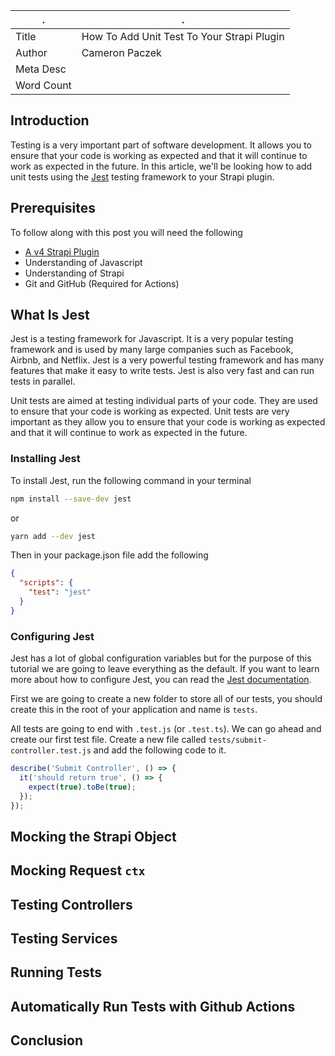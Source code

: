 | .         | .                                          |
| --------- | ------------------------------------------ |
| Title     | How To Add Unit Test To Your Strapi Plugin |
| Author    | Cameron Paczek                             |
| Meta Desc |                                            |
| Word Count          |                                            |

## Introduction
Testing is a very important part of software development. It allows you to ensure that your code is working as expected and that it will continue to work as expected in the future. In this article, we'll be looking how to add unit tests using the [Jest](https://jestjs.io/) testing framework to your Strapi plugin.
## Prerequisites

To follow along with this post you will need the following

- [A v4 Strapi Plugin](https://strapi.io/blog/how-to-create-a-strapi-v4-plugin-generate-a-plugin-1-6)
- Understanding of Javascript
- Understanding of Strapi
- Git and GitHub (Required for Actions)

## What Is Jest
Jest is a testing framework for Javascript. It is a very popular testing framework and is used by many large companies such as Facebook, Airbnb, and Netflix. Jest is a very powerful testing framework and has many features that make it easy to write tests. Jest is also very fast and can run tests in parallel.

Unit tests are aimed at testing individual parts of your code. They are used to ensure that your code is working as expected. Unit tests are very important as they allow you to ensure that your code is working as expected and that it will continue to work as expected in the future.

### Installing Jest
To install Jest, run the following command in your terminal

```bash
npm install --save-dev jest
```
or
```bash
yarn add --dev jest
```

Then in your package.json file add the following

```json
{
  "scripts": {
    "test": "jest"
  }
}
```

### Configuring Jest
Jest has a lot of global configuration variables but for the purpose of this tutorial we are going to leave everything as the default. If you want to learn more about how to configure Jest, you can read the [Jest documentation](https://jestjs.io/docs/configuration).

First we are going to create a new folder to store all of our tests, you should create this in the root of your application and name is `tests`.

All tests are going to end with `.test.js` (or `.test.ts`). We can go ahead and create our first test file. Create a new file called `tests/submit-controller.test.js` and add the following code to it.

```js
describe('Submit Controller', () => {
  it('should return true', () => {
    expect(true).toBe(true);
  });
});
```


## Mocking the Strapi Object

## Mocking Request `ctx`

## Testing Controllers

## Testing Services

## Running Tests

## Automatically Run Tests with Github Actions

## Conclusion




